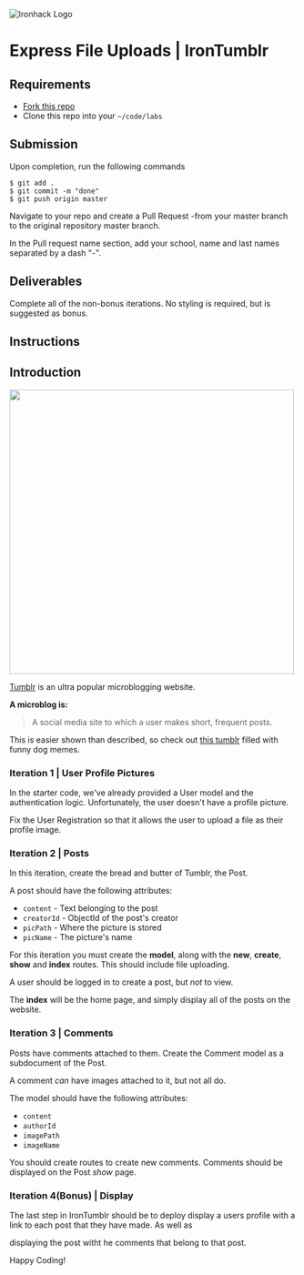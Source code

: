 ![Ironhack Logo](https://i.imgur.com/1QgrNNw.png)
# Express File Uploads | IronTumblr

## Requirements

- [Fork this repo](https://guides.github.com/activities/forking/)
- Clone this repo into your `~/code/labs`

## Submission

Upon completion, run the following commands

```
$ git add .
$ git commit -m "done"
$ git push origin master
```
Navigate to your repo and create a Pull Request -from your master branch to the original repository master branch.

In the Pull request name section, add your school, name and last names separated by a dash "-".


## Deliverables

Complete all of the non-bonus iterations. No styling is required, but is suggested as bonus.


## Instructions

## Introduction

<img src="https://s3-eu-west-1.amazonaws.com/ih-materials/uploads/upload_c0b2a46765e63ac8ac589835f7bb92ea.png" width="500px">

[Tumblr](tumblr.com) is an ultra popular microblogging website.

**A microblog is:**

> A social media site to which a user makes short, frequent posts.

This is easier shown than described, so check out [this tumblr](http://bestdogmemes.tumblr.com/) filled with funny dog memes.

### Iteration 1 | User Profile Pictures

In the starter code, we've already provided a User model and the authentication logic. Unfortunately, the user doesn't have a profile picture.

Fix the User Registration so that it allows the user to upload a file as their profile image.

### Iteration 2 | Posts

In this iteration, create the bread and butter of Tumblr, the Post.

A post should have the following attributes:

- `content` - Text belonging to the post
- `creatorId` - ObjectId of the post's creator
- `picPath` - Where the picture is stored
- `picName` - The picture's name

For this iteration you must create the **model**, along with the **new**, **create**, **show** and **index** routes. This should include file uploading.

A user should be logged in to create a post, but *not* to view.

The **index** will be the home page, and simply display all of the posts on the website.

### Iteration 3 | Comments

Posts have comments attached to them. Create the Comment model as a subdocument of the Post.

A comment *can* have images attached to it, but not all do.

The model should have the following attributes:

- `content`
- `authorId`
- `imagePath`
- `imageName`

You should create routes to create new comments. Comments should be displayed on the Post *show* page.

### Iteration 4(Bonus) | Display

The last step in IronTumblr should be to deploy display a users profile with a link to each post that they have made. As well as

displaying the post witht he comments that belong to that post.

Happy Coding!
